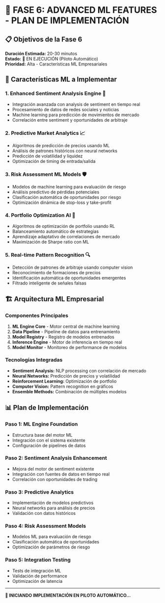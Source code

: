 # 🤖 FASE 6: ADVANCED ML FEATURES - PLAN DE IMPLEMENTACIÓN

## 📋 Objetivos de la Fase 6
**Duración Estimada:** 20-30 minutos  
**Estado:** 🚀 EN EJECUCIÓN (Piloto Automático)  
**Prioridad:** Alta - Características ML Empresariales  

## 🎯 Características ML a Implementar

### 1. **Enhanced Sentiment Analysis Engine** 🧠
- Integración avanzada con analysis de sentiment en tiempo real
- Procesamiento de datos de redes sociales y noticias
- Machine learning para predicción de movimientos de mercado
- Correlación entre sentiment y oportunidades de arbitraje

### 2. **Predictive Market Analytics** 📈
- Algoritmos de predicción de precios usando ML
- Análisis de patrones históricos con neural networks
- Predicción de volatilidad y liquidez
- Optimización de timing de entrada/salida

### 3. **Risk Assessment ML Models** 🛡️
- Modelos de machine learning para evaluación de riesgo
- Análisis predictivo de pérdidas potenciales
- Clasificación automática de oportunidades por riesgo
- Optimización dinámica de stop-loss y take-profit

### 4. **Portfolio Optimization AI** 💼
- Algoritmos de optimización de portfolio usando RL
- Balanceamiento automático de estrategias
- Aprendizaje adaptativo de correlaciones de mercado
- Maximización de Sharpe ratio con ML

### 5. **Real-time Pattern Recognition** 🔍
- Detección de patrones de arbitraje usando computer vision
- Reconocimiento de formaciones de precios
- Identificación automática de oportunidades emergentes
- Filtrado inteligente de señales falsas

## 🏗️ Arquitectura ML Empresarial

### Componentes Principales
1. **ML Engine Core** - Motor central de machine learning
2. **Data Pipeline** - Pipeline de datos para entrenamiento
3. **Model Registry** - Registro de modelos entrenados
4. **Inference Engine** - Motor de inferencia en tiempo real
5. **Model Monitor** - Monitoreo de performance de modelos

### Tecnologías Integradas
- **Sentiment Analysis:** NLP processing con correlación de mercado
- **Neural Networks:** Predicción de precios y volatilidad
- **Reinforcement Learning:** Optimización de portfolio
- **Computer Vision:** Pattern recognition en gráficos
- **Ensemble Methods:** Combinación de múltiples modelos

## 📊 Plan de Implementación

### Paso 1: ML Engine Foundation
- Estructura base del motor ML
- Integración con el sistema existente
- Configuración de pipelines de datos

### Paso 2: Sentiment Analysis Enhancement
- Mejora del motor de sentiment existente
- Integración con fuentes de datos en tiempo real
- Correlación con oportunidades de trading

### Paso 3: Predictive Analytics
- Implementación de modelos predictivos
- Neural networks para análisis de precios
- Validación con datos históricos

### Paso 4: Risk Assessment Models
- Modelos ML para evaluación de riesgo
- Clasificación automática de oportunidades
- Optimización de parámetros de riesgo

### Paso 5: Integration Testing
- Tests de integración ML
- Validación de performance
- Optimización de latencia

---
**🚀 INICIANDO IMPLEMENTACIÓN EN PILOTO AUTOMÁTICO...**
